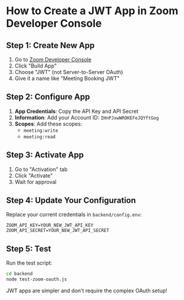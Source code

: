 # How to Create a JWT App in Zoom Developer Console

## Step 1: Create New App

1. Go to [Zoom Developer Console](https://developers.zoom.us/)
2. Click "Build App"
3. Choose "JWT" (not Server-to-Server OAuth)
4. Give it a name like "Meeting Booking JWT"

## Step 2: Configure App

1. **App Credentials**: Copy the API Key and API Secret
2. **Information**: Add your Account ID: `IHnPJxwWROKEFeJQYftGog`
3. **Scopes**: Add these scopes:
   - `meeting:write`
   - `meeting:read`

## Step 3: Activate App

1. Go to "Activation" tab
2. Click "Activate"
3. Wait for approval

## Step 4: Update Your Configuration

Replace your current credentials in `backend/config.env`:

```env
ZOOM_API_KEY=YOUR_NEW_JWT_API_KEY
ZOOM_API_SECRET=YOUR_NEW_JWT_API_SECRET
```

## Step 5: Test

Run the test script:

```bash
cd backend
node test-zoom-oauth.js
```

JWT apps are simpler and don't require the complex OAuth setup!


